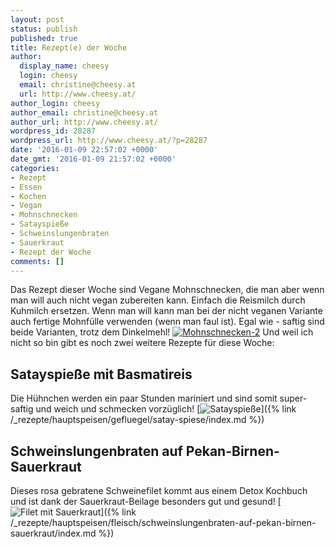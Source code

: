 ```yaml
---
layout: post
status: publish
published: true
title: Rezept(e) der Woche
author:
  display_name: cheesy
  login: cheesy
  email: christine@cheesy.at
  url: http://www.cheesy.at/
author_login: cheesy
author_email: christine@cheesy.at
author_url: http://www.cheesy.at/
wordpress_id: 28287
wordpress_url: http://www.cheesy.at/?p=28287
date: '2016-01-09 22:57:02 +0000'
date_gmt: '2016-01-09 21:57:02 +0000'
categories:
- Rezept
- Essen
- Kochen
- Vegan
- Mohnschnecken
- Satayspieße
- Schweinslungenbraten
- Sauerkraut
- Rezept der Woche
comments: []
---
```

Das Rezept dieser Woche sind Vegane Mohnschnecken, die man aber wenn man will auch nicht vegan zubereiten kann. Einfach die Reismilch durch Kuhmilch ersetzen. Wenn man will kann man bei der nicht veganen Variante auch fertige Mohnfülle verwenden (wenn man faul ist). Egal wie - saftig sind beide Varianten, trotz dem Dinkelmehl!
[![Mohnschnecken-2](http://www.cheesy.at/wp-content/uploads/Mohnschnecken-2.jpg)](http://www.cheesy.at/rezepte/kuchen-und-torten/vegane-mohnschnecken/)
Und weil ich nicht so bin gibt es noch zwei weitere Rezepte für diese Woche:
## Satayspieße mit Basmatireis
Die Hühnchen werden ein paar Stunden mariniert und sind somit super-saftig und weich und schmecken vorzüglich!
[![Satayspieße](http://www.cheesy.at/wp-content/uploads/Satayspieße.jpg)]({% link /_rezepte/hauptspeisen/gefluegel/satay-spiese/index.md %})
## Schweinslungenbraten auf Pekan-Birnen-Sauerkraut
Dieses rosa gebratene Schweinefilet kommt aus einem Detox Kochbuch und ist dank der Sauerkraut-Beilage besonders gut und gesund!
[![Filet mit Sauerkraut](http://www.cheesy.at/wp-content/uploads/Filet-mit-Sauerkraut.jpg)]({% link /_rezepte/hauptspeisen/fleisch/schweinslungenbraten-auf-pekan-birnen-sauerkraut/index.md %})
